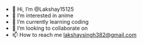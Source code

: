 - 👋 Hi, I’m @Lakshay15125
- 👀 I’m interested in anime
- 🌱 I’m currently learning coding
- 💞️ I’m looking to collaborate on 
- 📫 How to reach me lakshaysingh382@gmail.com

<!---
Lakshay15125/Lakshay15125 is a ✨ special ✨ repository because its `README.md` (this file) appears on your GitHub profile.
You can click the Preview link to take a look at your changes.
--->
